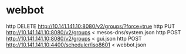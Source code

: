 # webbot

http DELETE http://10.141.141.10:8080/v2/groups/?force=true
http PUT http://10.141.141.10:8080/v2/groups < mesos-dns/system.json
http POST http://10.141.141.10:8080/v2/groups < gui.json
http POST http://10.141.141.10:4400/scheduler/iso8601 < webbot.json

